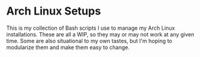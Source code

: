 # Arch Linux Setups

This is my collection of Bash scripts I use to manage my Arch Linux installations. These are all a WIP, so they may or may not work at any given time. Some are also situational to my own tastes, but I'm hoping to modularize them and make them easy to change.
